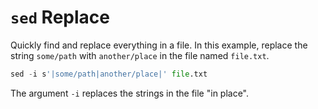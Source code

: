 # `sed` Replace

Quickly find and replace everything in a file. In this example, replace the
string `some/path` with `another/place` in the file named `file.txt`.

```python
sed -i s'|some/path|another/place|' file.txt
```

The argument `-i` replaces the strings in the file "in place".